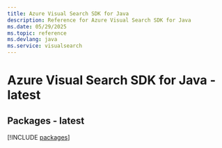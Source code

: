 ```yaml
---
title: Azure Visual Search SDK for Java
description: Reference for Azure Visual Search SDK for Java
ms.date: 05/29/2025
ms.topic: reference
ms.devlang: java
ms.service: visualsearch
---
```

# Azure Visual Search SDK for Java - latest
## Packages - latest
[!INCLUDE [packages](visual-search-index.md)]